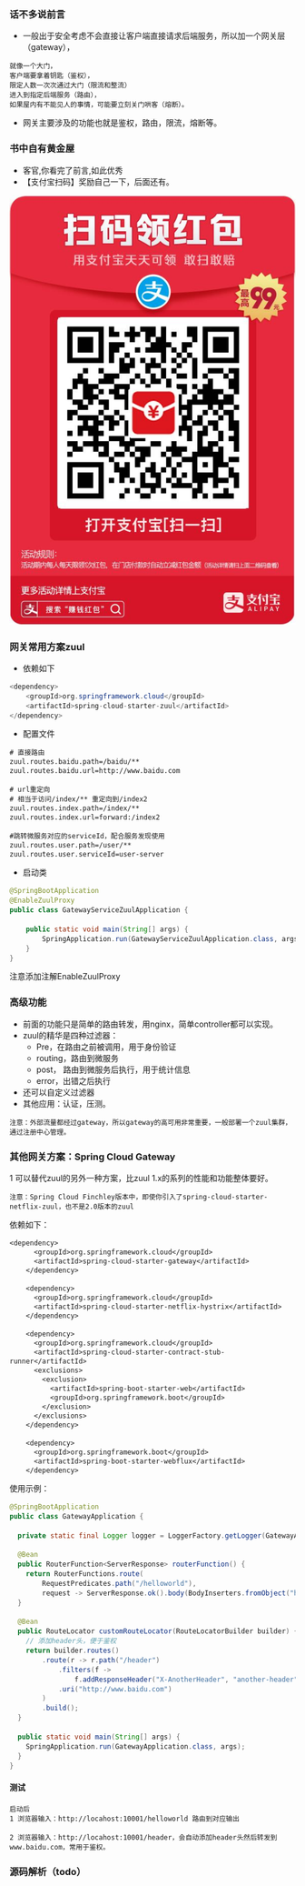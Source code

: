 ### 话不多说前言
* 一般出于安全考虑不会直接让客户端直接请求后端服务，所以加一个网关层（gateway），
```
就像一个大门，
客户端要拿着钥匙（鉴权），
限定人数一次次通过大门（限流和整流）
进入到指定后端服务（路由），
如果屋内有不能见人的事情，可能要立刻关门哄客（熔断）。
```
* 网关主要涉及的功能也就是鉴权，路由，限流，熔断等。

### 书中自有黄金屋

- 客官,你看完了前言,如此优秀
- 【支付宝扫码】奖励自己一下，后面还有。

![image](https://github.com/WayneZeng/gitbook-ms-framework/blob/master/asset/common/alipay_redpacket.jpeg?raw=true)


### 网关常用方案zuul

- 依赖如下

```java
<dependency>
    <groupId>org.springframework.cloud</groupId>
    <artifactId>spring-cloud-starter-zuul</artifactId>
</dependency>

```
- 配置文件 

```
# 直接路由
zuul.routes.baidu.path=/baidu/**
zuul.routes.baidu.url=http://www.baidu.com

# url重定向
# 相当于访问/index/** 重定向到/index2
zuul.routes.index.path=/index/**
zuul.routes.index.url=forward:/index2

#跳转微服务对应的serviceId，配合服务发现使用
zuul.routes.user.path=/user/**
zuul.routes.user.serviceId=user-server
```

- 启动类

```java
@SpringBootApplication
@EnableZuulProxy
public class GatewayServiceZuulApplication {

    public static void main(String[] args) {
        SpringApplication.run(GatewayServiceZuulApplication.class, args);
    }
}

```
注意添加注解EnableZuulProxy


### 高级功能
- 前面的功能只是简单的路由转发，用nginx，简单controller都可以实现。
- zuul的精华是四种过滤器：
    *   Pre，在路由之前被调用，用于身份验证
    *   routing，路由到微服务
    *   post， 路由到微服务后执行，用于统计信息
    *   error，出错之后执行
- 还可以自定义过滤器
- 其他应用：认证，压测。
    

```
注意：外部流量都经过gateway，所以gateway的高可用非常重要，一般部署一个zuul集群，通过注册中心管理。
```

### 其他网关方案：Spring Cloud Gateway
1 可以替代zuul的另外一种方案，比zuul 1.x的系列的性能和功能整体要好。


```
注意：Spring Cloud Finchley版本中，即使你引入了spring-cloud-starter-netflix-zuul，也不是2.0版本的zuul
```

依赖如下：

```
<dependency>
      <groupId>org.springframework.cloud</groupId>
      <artifactId>spring-cloud-starter-gateway</artifactId>
    </dependency>

    <dependency>
      <groupId>org.springframework.cloud</groupId>
      <artifactId>spring-cloud-starter-netflix-hystrix</artifactId>
    </dependency>
    
    <dependency>
      <groupId>org.springframework.cloud</groupId>
      <artifactId>spring-cloud-starter-contract-stub-runner</artifactId>
      <exclusions>
        <exclusion>
          <artifactId>spring-boot-starter-web</artifactId>
          <groupId>org.springframework.boot</groupId>
        </exclusion>
      </exclusions>
    </dependency>

    <dependency>
      <groupId>org.springframework.boot</groupId>
      <artifactId>spring-boot-starter-webflux</artifactId>
    </dependency>
```

使用示例：

```java
@SpringBootApplication
public class GatewayApplication {

  private static final Logger logger = LoggerFactory.getLogger(GatewayApplication.class);

  @Bean
  public RouterFunction<ServerResponse> routerFunction() {
    return RouterFunctions.route(
        RequestPredicates.path("/helloworld"),
        request -> ServerResponse.ok().body(BodyInserters.fromObject("helloworld")));
  }

  @Bean
  public RouteLocator customRouteLocator(RouteLocatorBuilder builder) {
    // 添加header头，便于鉴权
    return builder.routes()
        .route(r -> r.path("/header")
            .filters(f ->
                f.addResponseHeader("X-AnotherHeader", "another-header"))
            .uri("http://www.baidu.com")
        )
        .build();
  }

  public static void main(String[] args) {
    SpringApplication.run(GatewayApplication.class, args);
  }
}

```

#### 测试
```
启动后
1 浏览器输入：http://locahost:10001/helloworld 路由到对应输出

2 浏览器输入：http://locahost:10001/header，会自动添加header头然后转发到www.baidu.com，常用于鉴权。
```

### 源码解析（todo）
